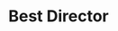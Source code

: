 ---
title: "Best Director"
edition: 2008
winner: "James Gray"
kind: "director"
film: two-lovers.md
image: https://m.media-amazon.com/images/M/MV5BMjA2MjkzMjk4OF5BMl5BanBnXkFtZTcwNzUyNjUyMg@@._V1_FMjpg_UX725_.jpg
type: award
weight: 2
---